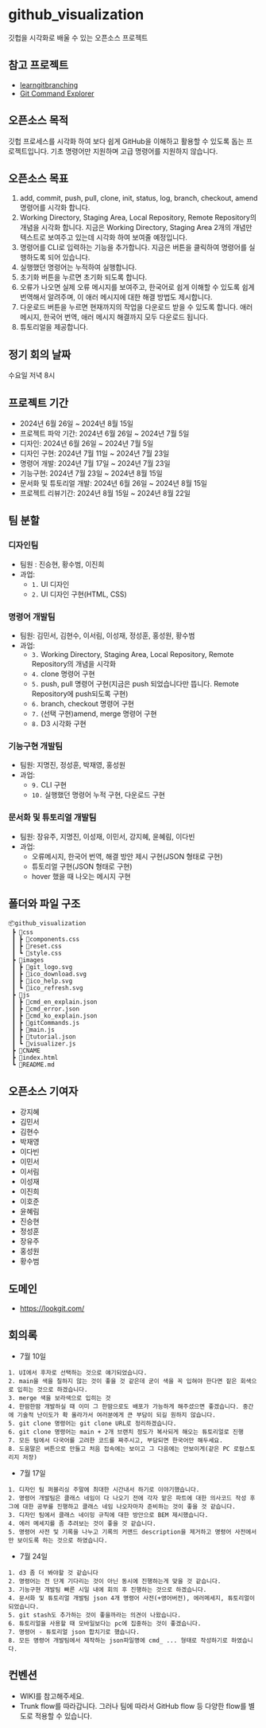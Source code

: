 # github_visualization
깃헙을 시각화로 배울 수 있는 오픈소스 프로젝트

## 참고 프로젝트
* [learngitbranching](https://learngitbranching.js.org/?locale=ko)
* [Git Command Explorer](https://git.gaozih.com/)

## 오픈소스 목적
깃헙 프로세스를 시각화 하여 보다 쉽게 GitHub을 이해하고 활용할 수 있도록 돕는 프로젝트입니다. 기초 명령어만 지원하며 고급 명령어를 지원하지 않습니다.

## 오픈소스 목표
1. add, commit, push, pull, clone, init, status, log, branch, checkout, amend 명령어를 시각화 합니다.
2. Working Directory, Staging Area, Local Repository, Remote Repository의 개념을 시각화 합니다. 지금은 Working Directory, Staging Area 2개의 개념만 텍스트로 보여주고 있는데 시각화 하여 보여줄 예정입니다.
3. 명령어를 CLI로 입력하는 기능을 추가합니다. 지금은 버튼을 클릭하여 명령어를 실행하도록 되어 있습니다.
4. 실행했던 명령어는 누적하여 실행합니다.
5. 초기화 버튼을 누르면 초기화 되도록 합니다.
6. 오류가 나오면 실제 오류 메시지를 보여주고, 한국어로 쉽게 이해할 수 있도록 쉽게 번역해서 알려주며, 이 애러 메시지에 대한 해결 방법도 제시합니다.
7. 다운로드 버튼을 누르면 현재까지의 작업을 다운로드 받을 수 있도록 합니다. 애러메시지, 한국어 번역, 애러 메시지 해결까지 모두 다운로드 됩니다.
8. 튜토리얼을 제공합니다.

## 정기 회의 날짜
수요일 저녁 8시

## 프로젝트 기간
* 2024년 6월 26일 ~ 2024년 8월 15일
* 프로젝트 파악 기간: 2024년 6월 26일 ~ 2024년 7월 5일
* 디자인: 2024년 6월 26일 ~ 2024년 7월 5일
* 디자인 구현: 2024년 7월 11일 ~ 2024년 7월 23일
* 명령어 개발: 2024년 7월 17일 ~ 2024년 7월 23일
* 기능구현: 2024년 7월 23일 ~ 2024년 8월 15일
* 문서화 및 튜토리얼 개발: 2024년 6월 26일 ~ 2024년 8월 15일
* 프로젝트 리뷰기간: 2024년 8월 15일 ~ 2024년 8월 22일

## 팀 분할
### 디자인팀
* 팀원 : 진승현, 황수범, 이진희
* 과업:
    * `1.` UI 디자인
    * `2.` UI 디자인 구현(HTML, CSS)

### 명령어 개발팀
* 팀원: 김민서, 김현수, 이서림, 이성재, 정성훈, 홍성원, 황수범 
* 과업:
    * `3.` Working Directory, Staging Area, Local Repository, Remote Repository의 개념을 시각화
    * `4.` clone 명령어 구현
    * `5.` push, pull 명령어 구현(지금은 push 되었습니다만 뜹니다. Remote Repository에 push되도록 구현)
    * `6.` branch, checkout 명령어 구현
    * `7.` (선택 구현)amend, merge 명령어 구현
    * `8.` D3 시각화 구현

### 기능구현 개발팀
* 팀원: 지명진, 정성훈, 박재영, 홍성원
* 과업:
    * `9.` CLI 구현
    * `10.` 실행했던 명령어 누적 구현, 다운로드 구현

### 문서화 및 튜토리얼 개발팀
* 팀원: 장유주, 지명진, 이성재, 이민서, 강지혜, 윤혜림, 이다빈
* 과업:
    * 오류메시지, 한국어 번역, 해결 방안 제시 구현(JSON 형태로 구현) 
    * 튜토리얼 구현(JSON 형태로 구현)
    * hover 했을 때 나오는 메시지 구현

## 폴더와 파일 구조
```
📦github_visualization
 ┣ 📂css
 ┃ ┣ 📜components.css
 ┃ ┣ 📜reset.css
 ┃ ┗ 📜style.css
 ┣ 📂images
 ┃ ┣ 📜git_logo.svg
 ┃ ┣ 📜ico_download.svg
 ┃ ┣ 📜ico_help.svg
 ┃ ┗ 📜ico_refresh.svg
 ┣ 📂js
 ┃ ┣ 📜cmd_en_explain.json
 ┃ ┣ 📜cmd_error.json
 ┃ ┣ 📜cmd_ko_explain.json
 ┃ ┣ 📜gitCommands.js
 ┃ ┣ 📜main.js
 ┃ ┣ 📜tutorial.json
 ┃ ┗ 📜visualizer.js
 ┣ 📜CNAME
 ┣ 📜index.html
 ┗ 📜README.md
```

## 오픈소스 기여자
* 강지혜
* 김민서
* 김현수
* 박재영
* 이다빈
* 이민서
* 이서림
* 이성재
* 이진희
* 이호준
* 윤혜림
* 진승현
* 정성훈
* 장유주
* 홍성원
* 황수범

## 도메인
* https://lookgit.com/

## 회의록
* 7월 10일
```
1. UI에서 후자로 선택하는 것으로 얘기되었습니다.
2. main을 색을 칠하지 않는 것이 좋을 것 같은데 굳이 색을 꼭 입혀야 한다면 짙은 회색으로 입히는 것으로 하겠습니다. 
3. merge 색을 보라색으로 입히는 것
4. 한땀한땀 개발하실 때 이미 그 한땀으로도 배포가 가능하게 해주셨으면 좋겠습니다. 중간에 기술적 난이도가 확 올라가서 여러분에게 큰 부담이 되길 원하지 않습니다.
5. git clone 명령어는 git clone URL로 정리하겠습니다.
6. git clone 명령어는 main + 2개 브랜치 정도가 복사되게 해오는 튜토리얼로 진행
7. 모든 팀에서 다국어를 고려한 코드를 짜주시고, 부담되면 한국어만 해두세요.
8. 도움말은 버튼으로 만들고 처음 접속에는 보이고 그 다음에는 안보이게(같은 PC 로컬스토리지 저장)
```
* 7월 17일
```
1. 디자인 팀 퍼블리싱 주말에 최대한 시간내서 하기로 이야기했습니다.
2. 명령어 개발팀은 클래스 네임이 다 나오기 전에 각자 맡은 파트에 대한 의사코드 작성 후 그에 대한 공부를 진행하고 클래스 네임 나오자마자 준비하는 것이 좋을 것 같습니다.
3. 디자인 팀에서 클래스 네이밍 규칙에 대한 방안으로 BEM 제시했습니다.
4. 에러 메세지를 좀 추려보는 것이 좋을 것 같습니다.
5. 명령어 사전 및 기록을 나누고 기록의 커맨드 description을 제거하고 명령어 사전에서만 보이도록 하는 것으로 하였습니다.
```
* 7월 24일
```
1. d3 좀 더 봐야할 것 같습니다
2. 명령어는 전 단계 기다리는 것이 아닌 동시에 진행하는게 맞을 것 같습니다.
3. 기능구현 개발팀 빠른 시일 내에 회의 후 진행하는 것으로 하겠습니다.
4. 문서화 및 튜토리얼 개발팀 json 4개 명령어 사전(+영어버전), 에러메세지, 튜토리얼이 되었습니다.
5. git stash도 추가하는 것이 좋을까라는 의견이 나왔습니다.
6. 튜토리얼을 사용할 때 모바일보다는 pc에 집중하는 것이 좋겠습니다.
7. 명령어 - 튜토리얼 json 합치기로 했습니다.
8. 모든 명령어 개발팀에서 제작하는 json파일명에 cmd_ ... 형태로 작성하기로 하였습니다.
```

## 컨벤션
* WIKI를 참고해주세요.
* Trunk flow를 따라갑니다. 그러나 팀에 따라서 GitHub flow 등 다양한 flow를 별도로 적용할 수 있습니다.
